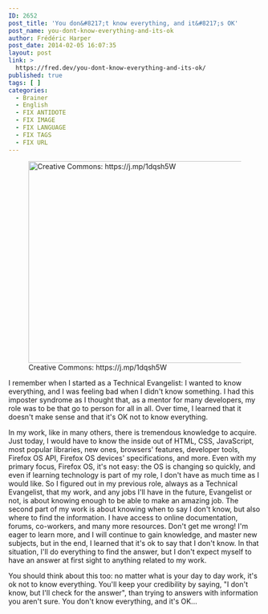 ```yaml
---
ID: 2652
post_title: 'You don&#8217;t know everything, and it&#8217;s OK'
post_name: you-dont-know-everything-and-its-ok
author: Frédéric Harper
post_date: 2014-02-05 16:07:35
layout: post
link: >
  https://fred.dev/you-dont-know-everything-and-its-ok/
published: true
tags: [ ]
categories:
  - Brainer
  - English
  - FIX ANTIDOTE
  - FIX IMAGE
  - FIX LANGUAGE
  - FIX TAGS
  - FIX URL
---
```

<figure><img alt="Creative Commons: https://j.mp/1dqsh5W" src="http://fred.dev/wp-content/uploads/2014/02/knowledge.jpg" width="600" height="403"/><figcaption> Creative Commons: https://j.mp/1dqsh5W</figcaption></figure><p>I remember when I started as a Technical Evangelist: I wanted to know everything, and I was feeling bad when I didn't know something. I had this imposter syndrome as I thought that, as a mentor for many developers, my role was to be that go to person for all in all. Over time, I learned that it doesn't make sense and that it's OK not to know everything.</p><p>In my work, like in many others, there is tremendous knowledge to acquire. Just today, I would have to know the inside out of HTML, CSS, JavaScript, most popular libraries, new ones, browsers' features, developer tools, Firefox OS API, Firefox OS devices' specifications, and more. Even with my primary focus, Firefox OS, it's not easy: the OS is changing so quickly, and even if learning technology is part of my role, I don't have as much time as I would like. So I figured out in my previous role, always as a Technical Evangelist, that my work, and any jobs I'll have in the future, Evangelist or not, is about knowing enough to be able to make an amazing job. The second part of my work is about knowing when to say I don't know, but also where to find the information. I have access to online documentation, forums, co-workers, and many more resources. Don't get me wrong! I'm eager to learn more, and I will continue to gain knowledge, and master new subjects, but in the end, I learned that it's ok to say that I don't know. In that situation, I'll do everything to find the answer, but I don't expect myself to have an answer at first sight to anything related to my work.</p><p>You should think about this too: no matter what is your day to day work, it's ok not to know everything. You'll keep your credibility by saying, "I don't know, but I'll check for the answer", than trying to answers with information you aren't sure. You don't know everything, and it's OK...</p> 